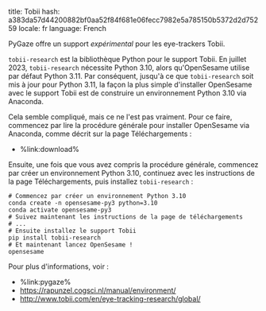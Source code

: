 title: Tobii
hash: a383da57d44200882bf0aa52f84f681e06fecc7982e5a785150b5372d2d75259
locale: fr
language: French

PyGaze offre un support *expérimental* pour les eye-trackers Tobii.

`tobii-research` est la bibliothèque Python pour le support Tobii. En juillet 2023, `tobii-research` nécessite Python 3.10, alors qu'OpenSesame utilise par défaut Python 3.11. Par conséquent, jusqu'à ce que `tobii-research` soit mis à jour pour Python 3.11, la façon la plus simple d'installer OpenSesame avec le support Tobii est de construire un environnement Python 3.10 via Anaconda.

Cela semble compliqué, mais ce ne l'est pas vraiment. Pour ce faire, commencez par lire la procédure générale pour installer OpenSesame via Anaconda, comme décrit sur la page Téléchargements :

- %link:download%

Ensuite, une fois que vous avez compris la procédure générale, commencez par créer un environnement Python 3.10, continuez avec les instructions de la page Téléchargements, puis installez `tobii-research` :

```
# Commencez par créer un environnement Python 3.10
conda create -n opensesame-py3 python=3.10
conda activate opensesame-py3
# Suivez maintenant les instructions de la page de téléchargements
# ...
# Ensuite installez le support Tobii
pip install tobii-research
# Et maintenant lancez OpenSesame !
opensesame
```

Pour plus d'informations, voir :

- %link:pygaze%
- <https://rapunzel.cogsci.nl/manual/environment/>
- <http://www.tobii.com/en/eye-tracking-research/global/>